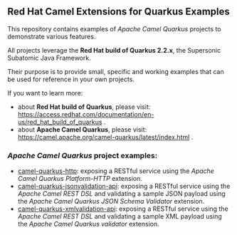 ## Red Hat Camel Extensions for Quarkus Examples

This repository contains examples of _Apache Camel Quarkus_ projects to demonstrate various features.

All projects leverage the **Red Hat build of Quarkus 2.2.x**, the Supersonic Subatomic Java Framework.

Their purpose is to provide small, specific and working examples that can be used for reference in your own projects.

If you want to learn more:
- about **Red Hat build of Quarkus**, please visit: https://access.redhat.com/documentation/en-us/red_hat_build_of_quarkus .
- about **Apache Camel Quarkus**, please visit: https://camel.apache.org/camel-quarkus/latest/index.html .

### _Apache Camel Quarkus_ project examples:

* [camel-quarkus-http](camel-quarkus-http): exposing a RESTful service using the _Apache Camel Quarkus Platform-HTTP_ extension.
* [camel-quarkus-jsonvalidation-api](camel-quarkus-jsonvalidation-api): exposing a RESTful service using the _Apache Camel REST DSL_ and validating a sample JSON payload using the _Apache Camel Quarkus JSON Schema Validator_ extension.
* [camel-quarkus-xmlvalidation-api](camel-quarkus-xmlvalidation-api): exposing a RESTful service using the _Apache Camel REST DSL_ and validating a sample XML payload using the _Apache Camel Quarkus validator_ extension.
